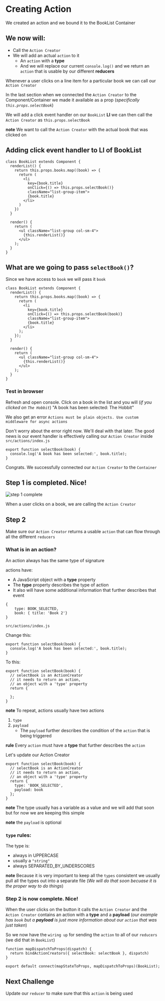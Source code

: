 # Creating Action
We created an action and we bound it to the BookList Container

## We now will:
* Call the `Action Creator`
* We will add an actual `action` to it
    - An `action` with a **type**
    - And we will replace our current `console.log()` and we return an `action` that is usable by our different **reducers**

Whenever a user clicks on a line item for a particular book we can call our `Action Creator`

In the last section when we connected the `Action Creator` to the Component/Container we made it available as a prop (_specifically `this.props.selectBook`_)

We will add a click event handler on our `BookList` **LI** we can then call the `Action Creator` as `this.props.selectBook`

**note** We want to call the `Action Creator` with the actual book that was clicked on

## Adding click event handler to LI of BookList

```
class BookList extends Component {
  renderList() {
    return this.props.books.map((book) => {
      return (
        <li
          key={book.title}
          onClick={() => this.props.selectBook()}
          className="list-group-item">
          {book.title}
        </li>
      )
    })
  }

  render() {
    return (
      <ul className="list-group col-sm-4">
        {this.renderList()}
      </ul>
    );
  }
}
```

## What are we going to pass `selectBook()`?
Since we have access to `book` we will pass it `book`

```
class BookList extends Component {
  renderList() {
    return this.props.books.map((book) => {
      return (
        <li
          key={book.title}
          onClick={() => this.props.selectBook(book)}
          className="list-group-item">
          {book.title}
        </li>
      );
    });
  }

  render() {
    return (
      <ul className="list-group col-sm-4">
        {this.renderList()}
      </ul>
    );
  }
}
```

### Test in browser
Refresh and open console. Click on a book in the list and you will (_if you clicked on `The Hobbit`_) "A book has been selected: The Hobbit"

We also get an error `Actions must be plain objects. Use custom middleware for async actions`

Don't worry about the error right now. We'll deal with that later. The good news is our event handler is effectively calling our `Action Creator` inside `src/actions/index.js`

```
export function selectBook(book) {
  console.log('A book has been selected:', book.title);
}
```

Congrats. We successfully connected our `Action Creator` to the `Container`

## Step 1 is completed. Nice!

![step 1 complete](https://i.imgur.com/u6wXVAP.png)

When a user clicks on a book, we are calling the `Action Creator`

## Step 2
Make sure our `Action Creator` returns a usable `action` that can flow through all the different `reducers`

### What is in an action?
An action always has the same type of signature
 
actions have:

* A JavaScript object with a **type** property
* The **type** property describes the type of action
* It also will have some additional information that further describes that event

```
{
    type: BOOK_SELECTED,
    book: { title: 'Book 2'}
}
```

`src/actions/index.js`

Change this:

```
export function selectBook(book) {
  console.log('A book has been selected:', book.title);
}
```

To this:

```
export function selectBook(book) {
  // selectBook is an ActionCreator
  // it needs to return an action,
  // an object with a 'type' property
  return {
    
  };
}
```

**note** To repeat, actions usually have two actions
1. `type`
2. `payload`
    * The `payload` further describes the condition of the `action` that is being triggered

**rule** Every `action` must have a **type** that further describes the `action`

Let's update our Action Creator

```
export function selectBook(book) {
  // selectBook is an ActionCreator
  // it needs to return an action,
  // an object with a 'type' property
  return {
    type: 'BOOK_SELECTED',
    payload: book
  };
}
```

**note** The type usually has a variable as a value and we will add that soon but for now we are keeping this simple

**note** the `payload` is optional

### `type` rules:
The type is:

* always in UPPERCASE
* usually a `"string"`
* always SEPARATED_BY_UNDERSCORES

**note** Because it is very important to keep all the `types` consistent we usually pull all the types out into a separate file (_We will do that soon becuase it is the proper way to do things_)

### Step 2 is now complete. Nice!
When the user clicks on the button it calls the `Action Creator` and the `Action Creator` contains an action with a **type** and a **payload** (_our example has `book` but a **payload** is just more information about our `action` that was just taken_)

So we now have the `wiring up` for sending the `action` to all of our `reducers` (we did that in `BookList`)

```
function mapDispatchToProps(dispatch) {
  return bindActionCreators({ selectBook: selectBook }, dispatch)
}

export default connect(mapStateToProps, mapDispatchToProps)(BookList);
```

## Next Challenge
Update our `reducer` to make sure that this `action` is being used




